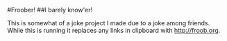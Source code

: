 #Froober!
##I barely know'er!

This is somewhat of a joke project I made due to a joke among friends. While this is running it replaces any links in clipboard with http://froob.org.
